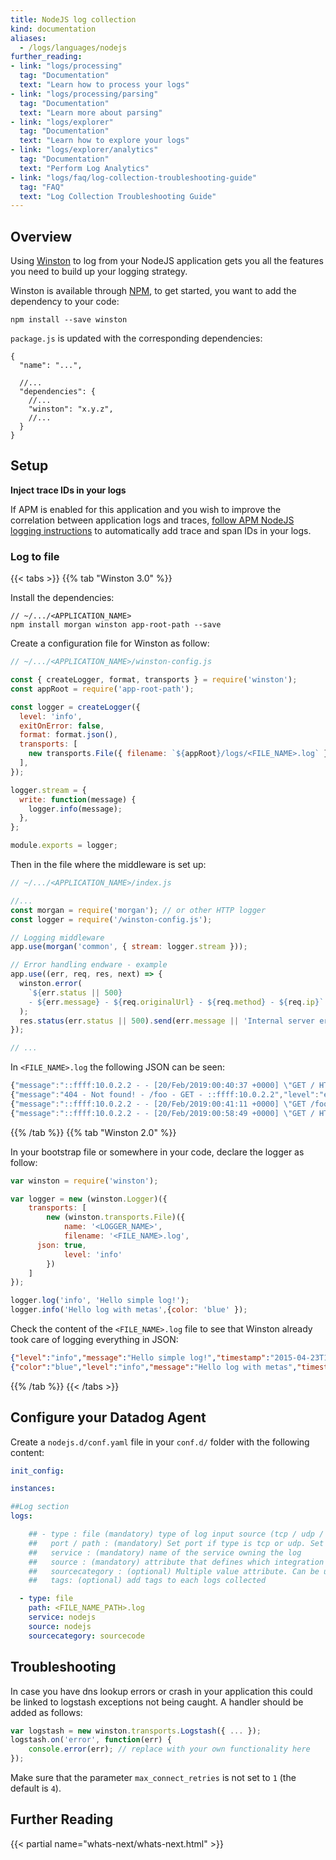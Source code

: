 ```yaml
---
title: NodeJS log collection
kind: documentation
aliases:
  - /logs/languages/nodejs
further_reading:
- link: "logs/processing"
  tag: "Documentation"
  text: "Learn how to process your logs"
- link: "logs/processing/parsing"
  tag: "Documentation"
  text: "Learn more about parsing"
- link: "logs/explorer"
  tag: "Documentation"
  text: "Learn how to explore your logs"
- link: "logs/explorer/analytics"
  tag: "Documentation"
  text: "Perform Log Analytics"
- link: "logs/faq/log-collection-troubleshooting-guide"
  tag: "FAQ"
  text: "Log Collection Troubleshooting Guide"
---
```


## Overview

Using [Winston][1] to log from your NodeJS application gets you all the features you need to build up your logging strategy. 

Winston is available through [NPM][2], to get started, you want to add the dependency to your code:

```
npm install --save winston
```

`package.js` is updated with the corresponding dependencies:

```
{
  "name": "...",

  //...
  "dependencies": {
    //...
    "winston": "x.y.z",
    //...
  }
}
```

## Setup

**Inject trace IDs in your logs**

If APM is enabled for this application and you wish to improve the correlation between application logs and traces, [follow APM NodeJS logging instructions][3] to automatically add trace and span IDs in your logs.

### Log to file

{{< tabs >}}
{{% tab "Winston 3.0" %}}

Install the dependencies:

```
// ~/.../<APPLICATION_NAME>
npm install morgan winston app-root-path --save
```

Create a configuration file for Winston as follow:

```js
// ~/.../<APPLICATION_NAME>/winston-config.js

const { createLogger, format, transports } = require('winston');
const appRoot = require('app-root-path');

const logger = createLogger({
  level: 'info',
  exitOnError: false,
  format: format.json(),
  transports: [
    new transports.File({ filename: `${appRoot}/logs/<FILE_NAME>.log` }),
  ],
});

logger.stream = {
  write: function(message) {
    logger.info(message);
  },
};

module.exports = logger;
```

Then in the file where the middleware is set up:

```js
// ~/.../<APPLICATION_NAME>/index.js

//...
const morgan = require('morgan'); // or other HTTP logger
const logger = require('/winston-config.js');

// Logging middleware
app.use(morgan('common', { stream: logger.stream }));

// Error handling endware - example
app.use((err, req, res, next) => {
  winston.error(
    `${err.status || 500}
    - ${err.message} - ${req.originalUrl} - ${req.method} - ${req.ip}`
  );
  res.status(err.status || 500).send(err.message || 'Internal server error.');
});

// ...
```

In `<FILE_NAME>.log` the following JSON can be seen:

```js
{"message":"::ffff:10.0.2.2 - - [20/Feb/2019:00:40:37 +0000] \"GET / HTTP/1.1\" 304 -\n","level":"info"}
{"message":"404 - Not found! - /foo - GET - ::ffff:10.0.2.2","level":"error"}
{"message":"::ffff:10.0.2.2 - - [20/Feb/2019:00:41:11 +0000] \"GET /foo HTTP/1.1\" 404 10\n","level":"info"}
{"message":"::ffff:10.0.2.2 - - [20/Feb/2019:00:58:49 +0000] \"GET / HTTP/1.1\" 304 -\n","level":"info"}
```

{{% /tab %}}
{{% tab "Winston 2.0" %}}

In your bootstrap file or somewhere in your code, declare the logger as follow:

```js
var winston = require('winston');

var logger = new (winston.Logger)({
    transports: [
        new (winston.transports.File)({
            name: '<LOGGER_NAME>',
            filename: '<FILE_NAME>.log',
      json: true,
            level: 'info'
        })
    ]
});

logger.log('info', 'Hello simple log!');
logger.info('Hello log with metas',{color: 'blue' });
```

Check the content of the `<FILE_NAME>.log` file to see that Winston already took care of logging everything in JSON:

```json
{"level":"info","message":"Hello simple log!","timestamp":"2015-04-23T16:52:05.337Z"}
{"color":"blue","level":"info","message":"Hello log with metas","timestamp":"2015-04-23T16:52:05.339Z"}
```

{{% /tab %}}
{{< /tabs >}}

## Configure your Datadog Agent

Create a `nodejs.d/conf.yaml` file in your `conf.d/` folder with the following content:

```yaml
init_config:

instances:

##Log section
logs:

    ## - type : file (mandatory) type of log input source (tcp / udp / file)
    ##   port / path : (mandatory) Set port if type is tcp or udp. Set path if type is file
    ##   service : (mandatory) name of the service owning the log
    ##   source : (mandatory) attribute that defines which integration is sending the logs
    ##   sourcecategory : (optional) Multiple value attribute. Can be used to refine the source attribute
    ##   tags: (optional) add tags to each logs collected

  - type: file
    path: <FILE_NAME_PATH>.log
    service: nodejs
    source: nodejs
    sourcecategory: sourcecode
```

## Troubleshooting

In case you have dns lookup errors or crash in your application this could be linked to logstash exceptions not being caught.
A handler should be added as follows:

```js
var logstash = new winston.transports.Logstash({ ... });
logstash.on('error', function(err) {
    console.error(err); // replace with your own functionality here
});
```

Make sure that the parameter `max_connect_retries` is not set to `1` (the default is `4`).

## Further Reading

{{< partial name="whats-next/whats-next.html" >}}

[1]: https://github.com/winstonjs/winston
[2]: https://www.npmjs.com
[3]: https://docs.datadoghq.com/tracing/advanced_usage/?tab=nodejs#correlate-traces-and-logs
